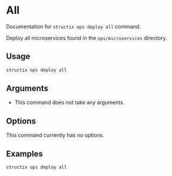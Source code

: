 # All

Documentation for `structix ops deploy all` command.

Deploy all microservices found in the `ops/microservices` directory.

## Usage

```bash
structix ops deploy all
```

## Arguments

-   This command does not take any arguments.

## Options

This command currently has no options.

## Examples

```bash
structix ops deploy all
```